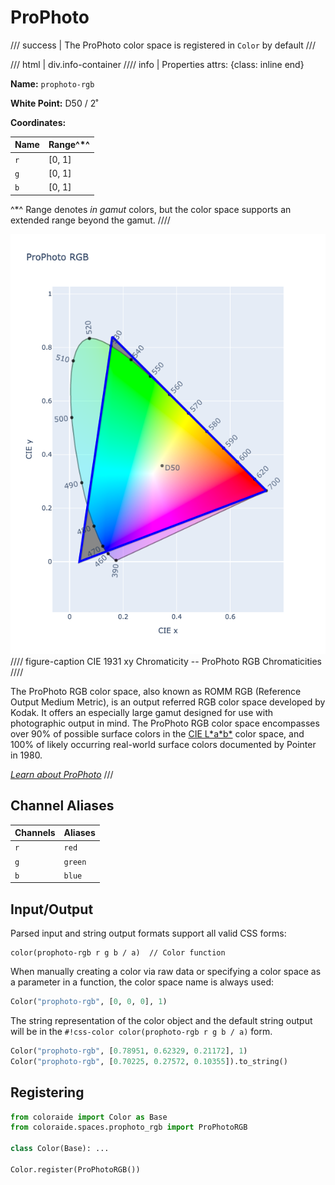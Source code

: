 # ProPhoto

/// success | The ProPhoto color space is registered in `Color` by default
///

/// html | div.info-container
//// info | Properties
    attrs: {class: inline end}

**Name:** `prophoto-rgb`

**White Point:** D50 / 2˚

**Coordinates:**

Name | Range^\*^
---- | -----
`r`  | [0, 1]
`g`  | [0, 1]
`b`  | [0, 1]

^\*^ Range denotes _in gamut_ colors, but the color space supports an extended range beyond the gamut.
////

![ProPhoto RGB](../images/prophoto-rgb.png)
//// figure-caption
CIE 1931 xy Chromaticity -- ProPhoto RGB Chromaticities
////

The ProPhoto RGB color space, also known as ROMM RGB (Reference Output Medium Metric), is an output referred RGB color
space developed by Kodak. It offers an especially large gamut designed for use with photographic output in mind. The
ProPhoto RGB color space encompasses over 90% of possible surface colors in the [CIE L\*a\*b\*](#cielab) color space,
and 100% of likely occurring real-world surface colors documented by Pointer in 1980.

_[Learn about ProPhoto](https://en.wikipedia.org/wiki/ProPhoto_RGB_color_space)_
///

## Channel Aliases

Channels | Aliases
-------- | -------
`r`      | `red`
`g`      | `green`
`b`      | `blue`

## Input/Output

Parsed input and string output formats support all valid CSS forms:

```css-color
color(prophoto-rgb r g b / a)  // Color function
```

When manually creating a color via raw data or specifying a color space as a parameter in a function, the color
space name is always used:

```py
Color("prophoto-rgb", [0, 0, 0], 1)
```

The string representation of the color object and the default string output will be in the
`#!css-color color(prophoto-rgb r g b / a)` form.

```py play
Color("prophoto-rgb", [0.78951, 0.62329, 0.21172], 1)
Color("prophoto-rgb", [0.70225, 0.27572, 0.10355]).to_string()
```

## Registering

```py
from coloraide import Color as Base
from coloraide.spaces.prophoto_rgb import ProPhotoRGB

class Color(Base): ...

Color.register(ProPhotoRGB())
```
